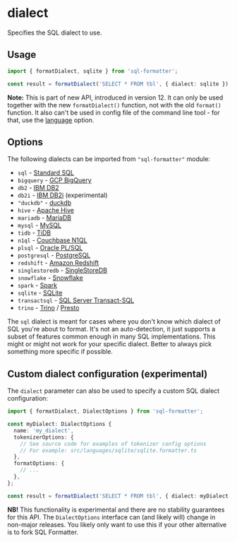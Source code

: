 # dialect

Specifies the SQL dialect to use.

## Usage

```ts
import { formatDialect, sqlite } from 'sql-formatter';

const result = formatDialect('SELECT * FROM tbl', { dialect: sqlite });
```

**Note:** This is part of new API, introduced in version 12.
It can only be used together with the new `formatDialect()` function,
not with the old `format()` function.
It also can't be used in config file of the command line tool -
for that, use the [language][] option.

## Options

The following dialects can be imported from `"sql-formatter"` module:

- `sql` - [Standard SQL][]
- `bigquery` - [GCP BigQuery][]
- `db2` - [IBM DB2][]
- `db2i` - [IBM DB2i][] (experimental)
- `"duckdb"` - [duckdb][]
- `hive` - [Apache Hive][]
- `mariadb` - [MariaDB][]
- `mysql` - [MySQL][]
- `tidb` - [TiDB][]
- `n1ql` - [Couchbase N1QL][]
- `plsql` - [Oracle PL/SQL][]
- `postgresql` - [PostgreSQL][]
- `redshift` - [Amazon Redshift][]
- `singlestoredb` - [SingleStoreDB][]
- `snowflake` - [Snowflake][]
- `spark` - [Spark][]
- `sqlite` - [SQLite][]
- `transactsql` - [SQL Server Transact-SQL][tsql]
- `trino` - [Trino][] / [Presto][]

The `sql` dialect is meant for cases where you don't know which dialect of SQL you're about to format.
It's not an auto-detection, it just supports a subset of features common enough in many SQL implementations.
This might or might not work for your specific dialect.
Better to always pick something more specific if possible.

## Custom dialect configuration (experimental)

The `dialect` parameter can also be used to specify a custom SQL dialect configuration:

```ts
import { formatDialect, DialectOptions } from 'sql-formatter';

const myDialect: DialectOptions {
  name: 'my_dialect',
  tokenizerOptions: {
    // See source code for examples of tokenizer config options
    // For example: src/languages/sqlite/sqlite.formatter.ts
  },
  formatOptions: {
    // ...
  },
};

const result = formatDialect('SELECT * FROM tbl', { dialect: myDialect });
```

**NB!** This functionality is experimental and there are no stability guarantees for this API.
The `DialectOptions` interface can (and likely will) change in non-major releases.
You likely only want to use this if your other alternative is to fork SQL Formatter.

[standard sql]: https://en.wikipedia.org/wiki/SQL:2011
[gcp bigquery]: https://cloud.google.com/bigquery
[ibm db2]: https://www.ibm.com/analytics/us/en/technology/db2/
[ibm db2i]: https://www.ibm.com/docs/en/i/7.5?topic=overview-db2-i
[apache hive]: https://hive.apache.org/
[mariadb]: https://mariadb.com/
[mysql]: https://www.mysql.com/
[tidb]: https://github.com/pingcap/tidb/
[couchbase n1ql]: http://www.couchbase.com/n1ql
[duckdb]: https://duckdb.org/
[oracle pl/sql]: http://www.oracle.com/technetwork/database/features/plsql/index.html
[postgresql]: https://www.postgresql.org/
[presto]: https://prestodb.io/docs/current/
[amazon redshift]: https://docs.aws.amazon.com/redshift/latest/dg/cm_chap_SQLCommandRef.html
[singlestoredb]: https://docs.singlestore.com/managed-service/en/reference.html
[snowflake]: https://docs.snowflake.com/en/index.html
[spark]: https://spark.apache.org/docs/latest/api/sql/index.html
[sqlite]: https://sqlite.org/index.html
[trino]: https://trino.io/docs/current/
[tsql]: https://docs.microsoft.com/en-us/sql/sql-server/
[language]: ./language.md
